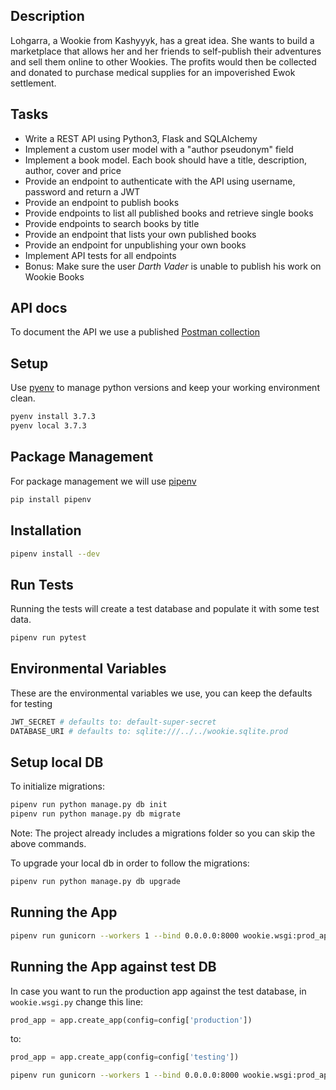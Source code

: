 ## Description

Lohgarra, a Wookie from Kashyyyk, has a great idea. She wants to build a marketplace that allows her and her friends to
self-publish their adventures and sell them online to other Wookies. The profits would then be collected and donated to purchase
medical supplies for an impoverished Ewok settlement.

## Tasks

- Write a REST API using Python3, Flask and SQLAlchemy
- Implement a custom user model with a "author pseudonym" field
- Implement a book model. Each book should have a title, description, author, cover and price
- Provide an endpoint to authenticate with the API using username, password and return a JWT
- Provide an endpoint to publish books
- Provide endpoints to list all published books and retrieve single books
- Provide endpoints to search books by title
- Provide an endpoint that lists your own published books
- Provide an endpoint for unpublishing your own books
- Implement API tests for all endpoints
- Bonus: Make sure the user _Darth Vader_ is unable to publish his work on Wookie Books

## API docs

To document the API we use a published [Postman collection](https://documenter.getpostman.com/view/763923/SWLZgW7C?version=latest)

## Setup

Use [pyenv](https://github.com/pyenv/pyenv) to manage python versions and keep your working environment clean.

```bash
pyenv install 3.7.3
pyenv local 3.7.3
```

## Package Management

For package management we will use [pipenv](https://github.com/pypa/pipenv)

```bash
pip install pipenv
```

## Installation

```bash
pipenv install --dev
```

## Run Tests

Running the tests will create a test database and populate it with some test data.

```bash
pipenv run pytest
```

## Environmental Variables

These are the environmental variables we use, you can keep the defaults for testing

```bash
JWT_SECRET # defaults to: default-super-secret
DATABASE_URI # defaults to: sqlite:///../../wookie.sqlite.prod
```

## Setup local DB

To initialize migrations:

```bash
pipenv run python manage.py db init
pipenv run python manage.py db migrate
```

Note: The project already includes a migrations folder so you can skip the above commands.

To upgrade your local db in order to follow the migrations:

```bash
pipenv run python manage.py db upgrade
```

## Running the App

```bash
pipenv run gunicorn --workers 1 --bind 0.0.0.0:8000 wookie.wsgi:prod_app
```

## Running the App against test DB

In case you want to run the production app against the test database, in `wookie.wsgi.py` change this line:

```python
prod_app = app.create_app(config=config['production'])
```

to:

```python
prod_app = app.create_app(config=config['testing'])
```

```bash
pipenv run gunicorn --workers 1 --bind 0.0.0.0:8000 wookie.wsgi:prod_app
```
